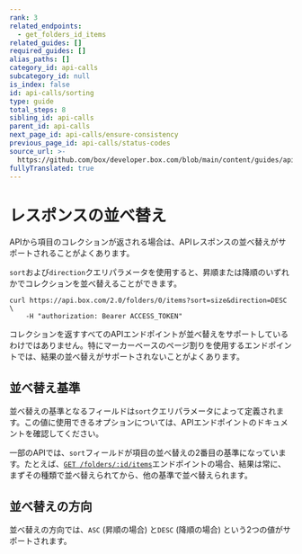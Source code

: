 ```yaml
---
rank: 3
related_endpoints:
  - get_folders_id_items
related_guides: []
required_guides: []
alias_paths: []
category_id: api-calls
subcategory_id: null
is_index: false
id: api-calls/sorting
type: guide
total_steps: 8
sibling_id: api-calls
parent_id: api-calls
next_page_id: api-calls/ensure-consistency
previous_page_id: api-calls/status-codes
source_url: >-
  https://github.com/box/developer.box.com/blob/main/content/guides/api-calls/sorting.md
fullyTranslated: true
---
```

# レスポンスの並べ替え

APIから項目のコレクションが返される場合は、APIレスポンスの並べ替えがサポートされることがよくあります。

`sort`および`direction`クエリパラメータを使用すると、昇順または降順のいずれかでコレクションを並べ替えることができます。

```curl
curl https://api.box.com/2.0/folders/0/items?sort=size&direction=DESC \
    -H "authorization: Bearer ACCESS_TOKEN"

```

<Message type="warning">

コレクションを返すすべてのAPIエンドポイントが並べ替えをサポートしているわけではありません。特にマーカーベースのページ割りを使用するエンドポイントでは、結果の並べ替えがサポートされないことがよくあります。

</Message>

## 並べ替え基準

並べ替えの基準となるフィールドは`sort`クエリパラメータによって定義されます。この値に使用できるオプションについては、APIエンドポイントのドキュメントを確認してください。

<Message type="notice">

一部のAPIでは、`sort`フィールドが項目の並べ替えの2番目の基準になっています。たとえば、[`GET /folders/:id/items`][get_folders_id_items]エンドポイントの場合、結果は常に、まずその種類で並べ替えられてから、他の基準で並べ替えられます。

</Message>

## 並べ替えの方向

並べ替えの方向では、`ASC` (昇順の場合) と`DESC` (降順の場合) という2つの値がサポートされます。

[get_folders_id_items]: endpoint://get_folders_id_items
